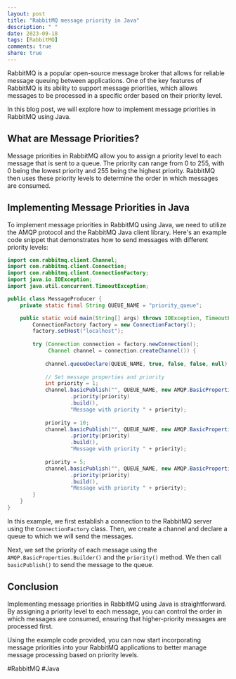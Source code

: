 ```yaml
---
layout: post
title: "RabbitMQ message priority in Java"
description: " "
date: 2023-09-18
tags: [RabbitMQ]
comments: true
share: true
---
```


RabbitMQ is a popular open-source message broker that allows for reliable message queuing between applications. One of the key features of RabbitMQ is its ability to support message priorities, which allows messages to be processed in a specific order based on their priority level.

In this blog post, we will explore how to implement message priorities in RabbitMQ using Java.

## What are Message Priorities?

Message priorities in RabbitMQ allow you to assign a priority level to each message that is sent to a queue. The priority can range from 0 to 255, with 0 being the lowest priority and 255 being the highest priority. RabbitMQ then uses these priority levels to determine the order in which messages are consumed.

## Implementing Message Priorities in Java

To implement message priorities in RabbitMQ using Java, we need to utilize the AMQP protocol and the RabbitMQ Java client library. Here's an example code snippet that demonstrates how to send messages with different priority levels:

```java
import com.rabbitmq.client.Channel;
import com.rabbitmq.client.Connection;
import com.rabbitmq.client.ConnectionFactory;
import java.io.IOException;
import java.util.concurrent.TimeoutException;

public class MessageProducer {
    private static final String QUEUE_NAME = "priority_queue";

    public static void main(String[] args) throws IOException, TimeoutException {
        ConnectionFactory factory = new ConnectionFactory();
        factory.setHost("localhost");
        
        try (Connection connection = factory.newConnection();
             Channel channel = connection.createChannel()) {
            
            channel.queueDeclare(QUEUE_NAME, true, false, false, null);
            
            // Set message properties and priority
            int priority = 1;
            channel.basicPublish("", QUEUE_NAME, new AMQP.BasicProperties.Builder()
                    .priority(priority)
                    .build(),
                    "Message with priority " + priority);
                    
            priority = 10;
            channel.basicPublish("", QUEUE_NAME, new AMQP.BasicProperties.Builder()
                    .priority(priority)
                    .build(),
                    "Message with priority " + priority);
                    
            priority = 5;
            channel.basicPublish("", QUEUE_NAME, new AMQP.BasicProperties.Builder()
                    .priority(priority)
                    .build(),
                    "Message with priority " + priority);
        }
    }
}
```

In this example, we first establish a connection to the RabbitMQ server using the `ConnectionFactory` class. Then, we create a channel and declare a queue to which we will send the messages. 

Next, we set the priority of each message using the `AMQP.BasicProperties.Builder()` and the `priority()` method. We then call `basicPublish()` to send the message to the queue.

## Conclusion

Implementing message priorities in RabbitMQ using Java is straightforward. By assigning a priority level to each message, you can control the order in which messages are consumed, ensuring that higher-priority messages are processed first.

Using the example code provided, you can now start incorporating message priorities into your RabbitMQ applications to better manage message processing based on priority levels.

#RabbitMQ #Java